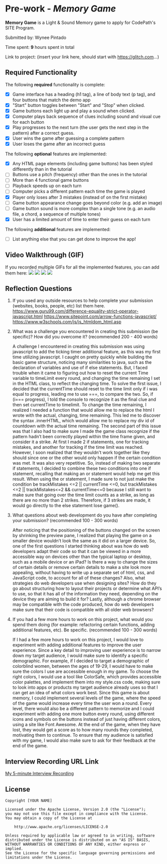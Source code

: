 # Pre-work - *Memory Game*

**Memory Game** is a Light & Sound Memory game to apply for CodePath's SITE Program. 

Submitted by: Wynee Pintado

Time spent: **9** hours spent in total

Link to project: (insert your link here, should start with https://glitch.com...)

## Required Functionality

The following **required** functionality is complete:

* [X] Game interface has a heading (h1 tag), a line of body text (p tag), and four buttons that match the demo app
* [X] "Start" button toggles between "Start" and "Stop" when clicked. 
* [X] Game buttons each light up and play a sound when clicked. 
* [X] Computer plays back sequence of clues including sound and visual cue for each button
* [X] Play progresses to the next turn (the user gets the next step in the pattern) after a correct guess. 
* [X] User wins the game after guessing a complete pattern
* [X] User loses the game after an incorrect guess

The following **optional** features are implemented:

* [X] Any HTML page elements (including game buttons) has been styled differently than in the tutorial
* [ ] Buttons use a pitch (frequency) other than the ones in the tutorial
* [ ] More than 4 functional game buttons
* [ ] Playback speeds up on each turn
* [ ] Computer picks a different pattern each time the game is played
* [X] Player only loses after 3 mistakes (instead of on the first mistake)
* [ ] Game button appearance change goes beyond color (e.g. add an image)
* [ ] Game button sound is more complex than a single tone (e.g. an audio file, a chord, a sequence of multiple tones)
* [X] User has a limited amount of time to enter their guess on each turn

The following **additional** features are implemented:

- [ ] List anything else that you can get done to improve the app!

## Video Walkthrough (GIF)

If you recorded multiple GIFs for all the implemented features, you can add them here:
![](http://g.recordit.co/mU3lHLzKUm.gif)
![](http://g.recordit.co/XjndePdcl6.gif)
![](http://g.recordit.co/JUtGzKxIHt.gif)
![](gif4-link-here)

## Reflection Questions
1. If you used any outside resources to help complete your submission (websites, books, people, etc) list them here. 
https://www.guru99.com/difference-equality-strict-operator-javascript.html
https://www.sitepoint.com/arrow-functions-javascript/
https://www.w3schools.com/js/js_htmldom_html.asp

2. What was a challenge you encountered in creating this submission (be specific)? How did you overcome it? (recommended 200 - 400 words) 
    
    A challenge I encountered in creating this submission was using javascript to add the ticking timer additional feature, as this was my first time utilizing javascript. I caught on pretty quickly while building the basic game structure, noticing many similarities to java, such as the declaration of variables and use of if else statements. But, I faced trouble when it came to figuring out how to reset the current Time variable to timeLimit every round, and changing the time remaining I set in the HTML class, to reflect the changing time. To solve the first issue, I decided that the currentTime should reset to the time limit only if i was equal to progress, leading me to use ===, to compare the two. So, if (i=== progress), I told the console to recognize it as the final clue and then set currentTime to timelimit. To change the time remaining, I realized I needed a function that would allow me to replace the html I wrote with the actual, changing, time remaining. This led me to discover the syntax .innerHTML, which would allow me to replace my div id of countdown with the actual time remaining. The second part of this issue was that I also had to make sure I made the game class recognize if the pattern hadn’t been correctly played within the time frame given, and consider it a strike. At first I made 2 if statements, one for tracking mistakes, and another for tracking if the time limit was reached. However, I soon realized that they wouldn't work together like they should since one or the other would only happen if the certain condition was met. It was also very repetitive. So, instead of making two separate if statements, I decided to combine these two conditions into one if statement, recalling that making an or statement would help me get this result. When using the or statement, I made sure to not just make the condition be trackMistakes <=2 || currentTime <=0, but trackMistakes <=2 || trackMistakes<=2 && currentTime<=0 because I still want to make sure that going over the time limit counts as a strike, as long as there are no more than 2 strikes. Therefore, if 3 strikes are made, it would go directly to the else statement lose game().

3. What questions about web development do you have after completing your submission? (recommended 100 - 300 words) 

    After noticing that the positioning of the buttons changed on the screen by shrinking the preview pane, I realized that playing the game on a smaller device wouldn’t look the same as it did on a larger device. So, one of the first questions I started thinking about was how do web developers adapt their code so that it can be viewed in a more accessible way on devices other than the typical laptop or desktop, such as a mobile device or an iPad? Is there a way to change the sizes of certain details or remove certain details to make a site look more appealing, without having to write up a separate set of html, css, and JavaScript code, to account for all of these changes? Also, what strategies do web developers use when designing sites? How do they go about structuring how to layout their projects or determine what API’s to use, so that it has all of the information they need, depending on the device they are aiming to build it for? Lastly, although a chrome browser may be compatible with the code produced, how do web developers make sure that their code is compatible with all older web browsers? 

4. If you had a few more hours to work on this project, what would you spend them doing (for example: refactoring certain functions, adding additional features, etc). Be specific. (recommended 100 - 300 words) 

    If I had a few more hours to work on this project, I would love to experiment with adding additional features to improve the user experience. Since a key detail to improving user experience is to narrow down my target audience, I would make sure to identify a specific demographic. For example, if I decided to target a demographic of colorblind women, between the ages of 19-29, I would have to make sure the colors I use are accessible enough in my game. To choose the right colors, I would use a tool like ColorSafe, which provides accessible color palettes, and implement them into my style.css code, making sure to look into apps or products my target audience already uses so that I can get an idea of what colors work best. Since this game is about memory, I could implement several levels of the game, where the speed of the game would increase every time the user won a round. Every level, there would also be a different pattern to memorize and I could experiment with adding one more button every round, using different icons and symbols on the buttons instead of just having different colors, using a site like Font Awesome. At the end of the game, when they have lost, they would get a score as to how many rounds they completed, motivating them to continue. To ensure that my audience is satisfied with my game, I would also make sure to ask for their feedback at the end of the game.



## Interview Recording URL Link

[My 5-minute Interview Recording](your-link-here)


## License

    Copyright [YOUR NAME]

    Licensed under the Apache License, Version 2.0 (the "License");
    you may not use this file except in compliance with the License.
    You may obtain a copy of the License at

        http://www.apache.org/licenses/LICENSE-2.0

    Unless required by applicable law or agreed to in writing, software
    distributed under the License is distributed on an "AS IS" BASIS,
    WITHOUT WARRANTIES OR CONDITIONS OF ANY KIND, either express or implied.
    See the License for the specific language governing permissions and
    limitations under the License.
